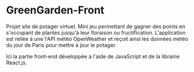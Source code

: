 # GreenGarden-Front

Projet site de potager virtuel. Mini jeu permettant de gagner des points en s'occupant de plantes jusqu'à leur floraison ou fructification. 
L'application est reliée à une l'API météo OpenWeather et reçoit ainsi les données météo du jour de Paris pour mettre à jour le potager.

Ici la partie front-end développée à l'aide de JavaScript et de la librairie React.js.